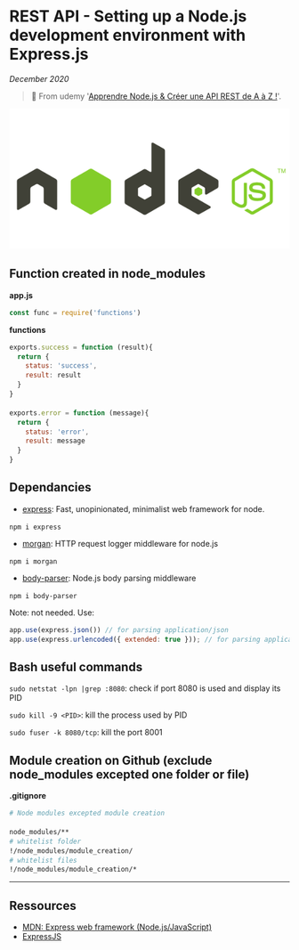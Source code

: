 # REST API - Setting up a Node.js development environment with Express.js

*December 2020*

> 🔨 From udemy '[Apprendre Node.js & Créer une API REST de A à Z !](https://www.udemy.com/course/nodejs-api-rest/)'.


![Node Logo](_readme-img/nodejs-logo.png)

## Function created in node_modules

**app.js**

````js
const func = require('functions')
````


**functions**

````js
exports.success = function (result){
  return {
    status: 'success',
    result: result
  }
}

exports.error = function (message){
  return {
    status: 'error',
    result: message
  }
}
````

## Dependancies

- [express](https://www.npmjs.com/package/express): Fast, unopinionated, minimalist web framework for node.

`npm i express`

- [morgan](https://www.npmjs.com/package/morgan): HTTP request logger middleware for node.js

`npm i morgan`

- [body-parser](https://www.npmjs.com/package/body-parser): Node.js body parsing middleware

`npm i body-parser`

Note: not needed. Use:

````js
app.use(express.json()) // for parsing application/json
app.use(express.urlencoded({ extended: true })); // for parsing application/x-www-form-urlencoded
````


## Bash useful commands

`sudo netstat -lpn |grep :8080`: check if port 8080 is used and display its PID

`sudo kill -9 <PID>`: kill the process used by PID

`sudo fuser -k 8080/tcp`: kill the port 8001

## Module creation on Github (exclude node_modules excepted one folder or file)

**.gitignore**

````bash
# Node modules excepted module creation

node_modules/**
# whitelist folder
!/node_modules/module_creation/
# whitelist files
!/node_modules/module_creation/*
````

------------------

## Ressources

- [MDN: Express web framework (Node.js/JavaScript)](https://developer.mozilla.org/en-US/docs/Learn/Server-side/Express_Nodejs)
- [ExpressJS](https://expressjs.com/fr/)
